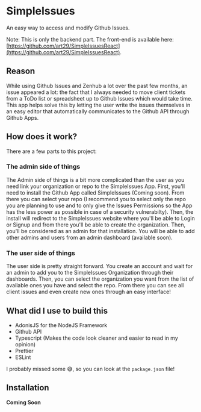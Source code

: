 # SimpleIssues

An easy way to access and modify Github Issues.

Note: This is only the backend part. The front-end is available here: [https://github.com/art29/SimpleIssuesReact](https://github.com/art29/SimpleIssuesReact).

## Reason

While using Github Issues and Zenhub a lot over the past few months, an issue appeared a lot: the fact that I always needed to move client tickets from a ToDo list or spreadsheet up to Github Issues which would take time. This app helps solve this by letting the user write the issues themselves in an easy editor that automatically communicates to the Github API through Github Apps.

## How does it work?

There are a few parts to this project:

### The admin side of things

The Admin side of things is a bit more complicated than the user as you need link your organization or repo to the SimpleIssues App. First, you'll need to install the Github App called SimpleIssues (Coming soon). From there you can select your repo (I recommend you to select only the repo you are planning to use and to only give the Issues Permissions so the App has the less power as possible in case of a security vulnerabilty). Then, the install will redirect to the SimpleIssues website where you'll be able to Login or Signup and from there you'll be able to create the organization. Then, you'll be considered as an admin for that installation. You will be able to add other admins and users from an admin dashboard (available soon).

### The user side of things

The user side is pretty straight forward. You create an account and wait for an admin to add you to the SimpleIssues Organization through their dashboards. Then, you can select the organization you want from the list of available ones you have and select the repo. From there you can see all client issues and even create new ones through an easy interface!

## What did I use to build this

- AdonisJS for the NodeJS Framework
- Github API
- Typescript (Makes the code look cleaner and easier to read in my opinion)
- Prettier
- ESLint

I probably missed some :sweat_smile:, so you can look at the `package.json` file!

## Installation

**Coming Soon**
